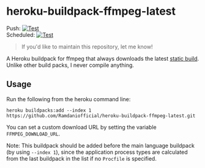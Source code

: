 # heroku-buildpack-ffmpeg-latest

Push: [![Test](https://github.com/Danzzxcodes/heroku-buildpack-ffmpeg-latest/workflows/Test/badge.svg?branch=master&event=push)](https://github.com/Danzzxcodes/heroku-buildpack-ffmpeg-latest/actions?query=workflow%3ATest+event%3Apush+branch%3Amaster)  
Scheduled: [![Test](https://github.com/Danzzxcodes/heroku-buildpack-ffmpeg-latest/workflows/Test/badge.svg?branch=master&event=schedule)](https://github.com/Danzzxcodes/heroku-buildpack-ffmpeg-latest/actions?query=workflow%3ATest+event%3Aschedule+branch%3Amaster)

> If you'd like to maintain this repository, let me know!

A Heroku buildpack for ffmpeg that always downloads the latest [static build](http://johnvansickle.com/ffmpeg/).
Unlike other build packs, I never compile anything.

## Usage

Run the following from the heroku command line:

```
heroku buildpacks:add --index 1 https://github.com/Ramdaniofficial/heroku-buildpack-ffmpeg-latest.git
```

You can set a custom download URL by setting the variable `FFMPEG_DOWNLOAD_URL`.

Note: This buildpack should be added before the main language buildpack (by using `--index 1`),
since the application process types are calculated from the last buildpack in the list if no
`Procfile` is specified.